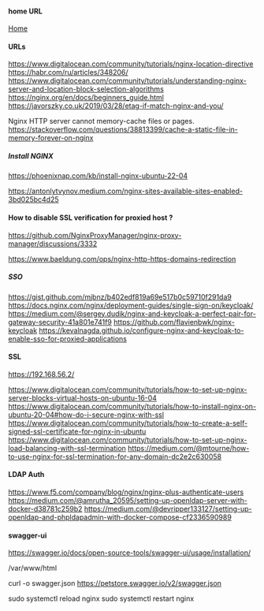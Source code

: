 #### home URL

[Home](http://192.168.56.2/)

#### URLs

https://www.digitalocean.com/community/tutorials/nginx-location-directive
https://habr.com/ru/articles/348206/
https://www.digitalocean.com/community/tutorials/understanding-nginx-server-and-location-block-selection-algorithms
https://nginx.org/en/docs/beginners_guide.html
https://javorszky.co.uk/2019/03/28/etag-if-match-nginx-and-you/

Nginx HTTP server cannot memory-cache files or pages.
https://stackoverflow.com/questions/38813399/cache-a-static-file-in-memory-forever-on-nginx

##### Install NGINX 
https://phoenixnap.com/kb/install-nginx-ubuntu-22-04

https://antonlytvynov.medium.com/nginx-sites-available-sites-enabled-3bd025bc4d25


#### How to disable SSL verification for proxied host ?
https://github.com/NginxProxyManager/nginx-proxy-manager/discussions/3332

https://www.baeldung.com/ops/nginx-http-https-domains-redirection

##### SSO
https://gist.github.com/mjbnz/b402edf819a69e517b0c59710f291da9
https://docs.nginx.com/nginx/deployment-guides/single-sign-on/keycloak/
https://medium.com/@sergey.dudik/nginx-and-keycloak-a-perfect-pair-for-gateway-security-41a801e741f9
https://github.com/flavienbwk/nginx-keycloak
https://kevalnagda.github.io/configure-nginx-and-keycloak-to-enable-sso-for-proxied-applications

#### SSL
https://192.168.56.2/

https://www.digitalocean.com/community/tutorials/how-to-set-up-nginx-server-blocks-virtual-hosts-on-ubuntu-16-04
https://www.digitalocean.com/community/tutorials/how-to-install-nginx-on-ubuntu-20-04#how-do-i-secure-nginx-with-ssl
https://www.digitalocean.com/community/tutorials/how-to-create-a-self-signed-ssl-certificate-for-nginx-in-ubuntu
https://www.digitalocean.com/community/tutorials/how-to-set-up-nginx-load-balancing-with-ssl-termination
https://medium.com/@mtourne/how-to-use-nginx-for-ssl-termination-for-any-domain-dc2e2c630058

#### LDAP Auth
https://www.f5.com/company/blog/nginx/nginx-plus-authenticate-users
https://medium.com/@amrutha_20595/setting-up-openldap-server-with-docker-d38781c259b2
https://medium.com/@devripper133127/setting-up-openldap-and-phpldapadmin-with-docker-compose-cf2336590989

#### swagger-ui
https://swagger.io/docs/open-source-tools/swagger-ui/usage/installation/

/var/www/html

curl -o swagger.json https://petstore.swagger.io/v2/swagger.json

sudo systemctl reload nginx
sudo systemctl restart nginx
